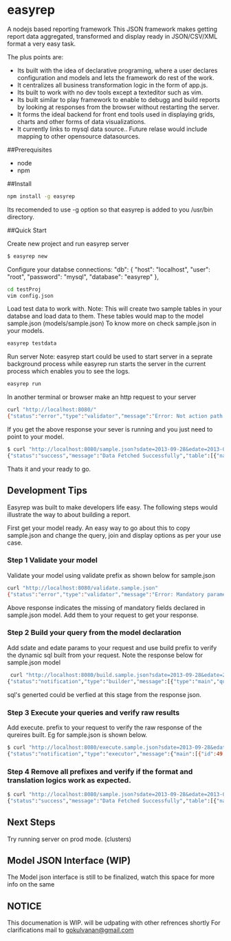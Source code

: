 easyrep
========

A nodejs based reporting framework
This JSON framework makes getting report data aggregated, transformed and display ready in JSON/CSV/XML format a very easy task.

The plus points are:
 - Its built with the idea of declarative programing, where a user declares configuration and models and lets the framework do rest of the work.
 - It centralizes all business transformation logic in the form of app.js.
 - Its built to work with no dev tools except a texteditor such as vim.
 - Its built similar to play framework to enable to debugg and build reports by looking at responses from the browser without restarting the server.
 - It forms the ideal backend for front end tools used in displaying grids, charts and other forms of data visualizations.
 - It currently links to mysql data source.. Future relase would include mapping to other opensource datasources. 

##Prerequisites
 - node 
 - npm
 

##Install
```bash
npm install -g easyrep
````
Its recomended to use -g option so that easyrep is added to you /usr/bin directory.


##Quick Start

Create new project and run easyrep server
```bash
$ easyrep new
````

Configure your databse connections:
"db": {
        "host": "localhost",
        "user": "root",
        "password": "mysql",
        "database": "easyrep"
    },

```bash
cd testProj
vim config.json
```

Load test data to work with.
Note: This will create two sample tables in your databse and load data to them.
      These tables would map to the  model sample.json (models/sample.json)
      To know more on check sample.json in your models.

```bash
easyrep testdata
```

Run server 
Note:  easyrep start could be used to start server in a seprate background process while easyrep run starts the server in the current process which enables you to see the logs.
```bash
easyrep run
```

In another terminal or browser make an http request to your server
```bash
curl "http://localhost:8080/"
{"status":"error","type":"validator","message":"Error: Not action path specified"}
```

If you get the above response your sever is running and you just need to point to your model.


```bash
$ curl "http://localhost:8080/sample.json?sdate=2013-09-28&edate=2013-09-28"
{"status":"success","message":"Data Fetched Successfully","table":[{"name":"BOND","email":"007@gmail.com","actio.....
```

Thats it and your ready to go.


## Development Tips

Easyrep was built to make developers life easy.
The following steps would illustrate the way to about building a report.

First get your model ready.
An easy way to go about this to copy sample.json and change the query, join and display options as per your use case.

### Step 1 Validate your model
Validate your model using validate prefix as shown below for sample.json
```bash
curl "http://localhost:8080/validate.sample.json"
{"status":"error","type":"validator","message":"Error: Mandatory parameter sdate,edate missing from query string"}
```

Above response indicates the missing of mandatory fields declared in sample.json model. 
Add them to your request to get your response.

### Step 2 Build your query from the model declaration
Add sdate and edate params to your request and use build prefix to verify the dynamic sql built from your request.
Note the response below for sample.json model
```bash
 curl "http://localhost:8080/build.sample.json?sdate=2013-09-28&edate=2013-09-28"
{"status":"notification","type":"builder","message":[{"type":"main","query":" select id as id, user_id as user_id, daydate  as daydate, action as action................
```
sql's generted could be verfied at this stage from the response json.

### Step 3 Execute your queries and verify raw results
Add execute. prefix to your request to verify the raw response of the qureires built.
Eg for sample.json is shown below. 
```bash
$ curl "http://localhost:8080/execute.sample.json?sdate=2013-09-28&edate=2013-09-28"
{"status":"notification","type":"executor","message":{"main":[{"id":49,"user_id":1,"daydate":"2013-09-28T00:00:00.000Z","action":"Logged in"}.............
```

### Step 4 Remove all prefixes and verify if the format and translation logics work as expected.
```bash
$ curl "http://localhost:8080/sample.json?sdate=2013-09-28&edate=2013-09-28"
{"status":"success","message":"Data Fetched Successfully","table":[{"name":"BOND","email":"007@gmail.com","actio.....
```

## Next Steps
Try running server on prod mode. (clusters)


## Model JSON Interface (WIP)
The Model json interface is still to be finalized, watch this space for more info on the same


## NOTICE
This documenation is WIP. will be udpating with other refrences shortly
For clarifications mail to gokulvanan@gmail.com






